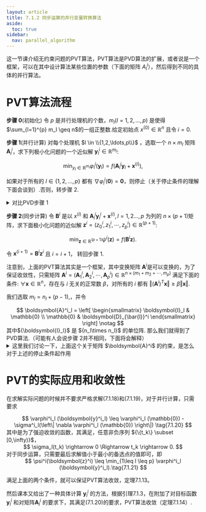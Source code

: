 ```yaml
---
layout: article
title: 7.1.2 同步运算的并行变量转换算法
aside:
  toc: true
sidebar:
  nav: parallel_algorithm
---
```


这一节课介绍无约束问题的PVT算法，PVT算法是PVD算法的扩展，或者说是一个框架，可以在其中设计算法某些位置的参数（下面的矩阵 $A_l^i$），然后得到不同的具体的并行算法。

# PVT算法流程

**步骤 $0$**(初始化) 令 $p$ 是并行处理机的个数，$m_l(l=1,2,\ldots,p)$ 是使得 $\sum_{l=1}^{p} m_l \geq n$的一组正整数.给定初始点 $x^{(0)} \in \mathbb{R}^n$ 且令 $i=0$.
 
**步骤 $1$**(并行计算) 对每个处理机 $l \in \\{1,2,\ldots,p\\}$ ，选取一个 $n\times m_l$ 矩阵 $\boldsymbol{A}^i_l$，求下列极小化问题的一个近似解 $\boldsymbol{y}^i_l \in \mathbb{R}^{m_l}$:

$$\min_{y_l \in \mathbb{R}^{m_l}} \varphi_{l}^{i}(\boldsymbol{y}_l) = f(\boldsymbol{A}^i_l \boldsymbol{y}_l + \boldsymbol{x}^{(i)}), \tag{7.1.18}$$

如果对于所有的 $l\in \{1,2,\ldots,p\}$ 都有 $\nabla \varphi_l^i(\mathbf{0})=\mathbf{0}$，则停止（关于停止条件的理解下面会谈到）.否则，转步骤 $2$.

<details><summary>对比PVD步骤 1</summary>
**步骤 $1$** （并行计算） 对每个处理机 $l\in \\{1,2,\ldots,p\\}$ ，计算下面问题的一个近似解 ${(\boldsymbol{y}_ {l}^{i},\boldsymbol{\lambda}_ {\bar{l}}^{i} ) \in \mathbb{R}^{n_{l}} \times \mathbb{R}^{p-1} }$ :

$$
\begin{aligned}
\min_{(\boldsymbol{x}_l,\boldsymbol{\lambda}_{\bar{l}})} \psi_{l}^{i} (\boldsymbol{x}_{l},\boldsymbol{\lambda}_{\bar{l}}) &= f(\boldsymbol{x}_{l},\boldsymbol{x}_{\bar{l}}^{(i)} + \boldsymbol{D}_{\bar{l}}^{i}\boldsymbol{\lambda}_{\bar{l}}), \\
\boldsymbol{x}^{i_{l}} &= (\boldsymbol{y}_{l}^{i},\boldsymbol{x}_{\bar{l}}^{(i)} + \boldsymbol{D}_{\bar{l}}^{i}\boldsymbol{\lambda}_{\bar{l}}^{i}).
\end{aligned} \notag
$$
</details>

**步骤 $2$**(同步计算) 令 $\boldsymbol{B}^i$ 是以 $x^{(i)}$ 和 $\boldsymbol{A}_l^i \boldsymbol{y}^i_l + \boldsymbol{x}^{(i)},l=1,2\ldots,p$ 为列的 $n\times (p+1)$矩阵，求下面极小化问题的近似解 $\boldsymbol{z}^i = (z_0^i,z_1^i,\cdots,z_p^i)\in \mathbb{R}^{(p+1)}$:

$$\min_{\boldsymbol{z}\in \mathbb{R}^{(p+1)}} \psi^i(\boldsymbol{z}) = f(\boldsymbol{B}^{i} \boldsymbol{z}). \tag{7.1.19}$$

令 $\boldsymbol{x}^(i+1) = \boldsymbol{B}^{i} \boldsymbol{z}^i$ 且 $i=i+1$， 转回步骤 $1$.

注意到，上面的PVT算法其实是一个框架，其中变换矩阵 $\boldsymbol{A}^i$是可以变换的，为了保证收敛性，只需矩阵 $\boldsymbol{A}^i = (\boldsymbol{A}^i_1,\boldsymbol{A}^i_2,\cdots,\boldsymbol{A}^i_p)\in \mathbb{R}^{n\times(m_1+m_2+\cdots,m_p)}$ 满足下面的条件: $\forall \boldsymbol{x} \in \mathbb{R}^n$，存在与 $i$ 无关的正常数 $\beta$，对所有的 $i$ 都有 $\Vert (\boldsymbol{A}^i)^T \boldsymbol{x}\Vert \geq \beta \Vert \boldsymbol{x} \Vert$.

我们选取 ${m_l = n_l + (p-1),}$，并令
<center>$$
\boldsymbol{A}^i_l = 
\left[ 
\begin{smallmatrix} 
\boldsymbol{I}_l & \mathbb{0} \\ 
\mathbb{0} & \boldsymbol{D}_{\bar{l}}^i 
\end{smallmatrix} \right] \notag
$$</center>
其中${\boldsymbol{I}_l}$ 是 ${n_l\times n_l}$ 的单位阵. 那么我们就得到了PVD算法.（可能有人会说步骤 2并不相同，下面将会解释）

<details><summary>这里我们讨论一下，上面这个关于矩阵 $\boldsymbol{A}^i$ 的约束，是怎么对于上述的停止条件起作用</summary>
我们知道 $\varphi^i_l(\boldsymbol{y}_l) = f(\boldsymbol{A}^i_l \boldsymbol{y}_l + \boldsymbol{x}^{(i)})$ ，其实是一个复合函数，所以我们求其梯度
$$ \nabla \varphi^i_l(\boldsymbol{y}_l) = \nabla f^T(\boldsymbol{A}^i_l \boldsymbol{y}_l + \boldsymbol{x}^{(i)}) \bullet \boldsymbol{A}^i_l$$
根据停止条件，$\forall l\in \{1,2,\ldots,p\}$ 满足 $\nabla \varphi_l^i(\mathbf{0})=\mathbf{0}$，也就是 $\Vert (\boldsymbol{A}^i)^T \nabla f(\boldsymbol{x}^{(i)}) \Vert = \mathbf{0} $，根据 $\boldsymbol{A}^i_l$的条件，$\forall \boldsymbol{x}\in \mathbb{R}^n , \Vert (\boldsymbol{A}^i)^T \boldsymbol{x} \Vert \geq \beta \Vert \boldsymbol{x} \Vert$.因为 $\Vert (\boldsymbol{A}^i)^T \nabla f(\boldsymbol{x}^{(i)}) \Vert = \mathbf{0} $ ，即 $\nabla f(\boldsymbol{x}^{(i)})=\mathbf{0}$.
</details>

# PVT的实际应用和收敛性

在求解实际问题的时候并不要求严格求解(7.1.18)和(7.1.19)，对于并行计算，只需要求
<center>$$
\varphi^i_l (\boldsymbol{y}^i_l) \leq \varphi^i_l (\mathbb{0}) -\sigma^i_l(\left\| \nabla \varphi^i_l (\mathbb{0}) \right\|) \tag{7.1.20}
$$</center>
其中是为了强迫收敛的函数，其满足，任意非负序列 ${\{t_k\} \subset [0,\infty)}$，
<center>$$
\sigma_l(t_k) \rightarrow 0 \Rightarrow t_k \rightarrow 0.
$$</center>
对于同步运算，只需要最后求解值小于最小的备选点的值即可，即
<center>$$
\psi^i(\boldsymbol{z}^i) \leq \min_{1\leq l \leq p} \varphi^i_l (\boldsymbol{y}^i_l).\tag{7.1.21}
$$</center>

满足上面的两个条件，就可以保证PVT算法收敛，定理7.1.13。

然后课本又给出了一种具体计算 ${\boldsymbol{y}^i_l}$ 的方法，根据引理7.1.3，在附加了对目标函数 ${\boldsymbol{y}^i_l}$ 和对矩阵${\boldsymbol{A}^i_l}$ 的要求下，其满足(7.1.20)的要求，PVT算法收敛（定理7.1.14）.



